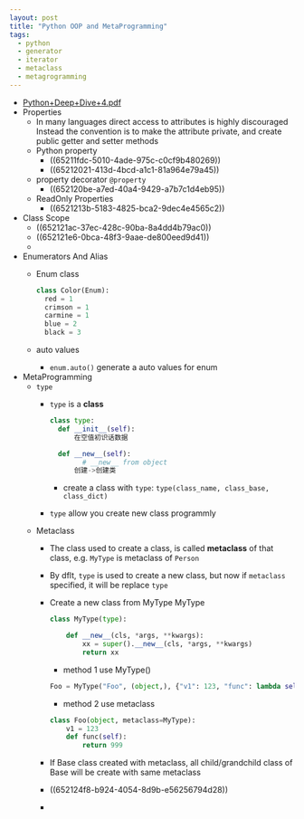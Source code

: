 ```yaml
---
layout: post
title: "Python OOP and MetaProgramming"
tags:
  - python
  - generator
  - iterator
  - metaclass
  - metagrogramming
---
```


- [Python+Deep+Dive+4.pdf](../assets/Python+Deep+Dive+4_1696669164886_0.pdf)
- Properties
	- In many languages direct access to attributes is highly discouraged Instead the convention is to make the attribute private, and create public getter and setter methods
	- Python property
		- ((65211fdc-5010-4ade-975c-c0cf9b480269))
		- ((65212021-413d-4bcd-a1c1-81a964e79a45))
	- property decorator `@property`
		- ((652120be-a7ed-40a4-9429-a7b7c1d4eb95))
	- ReadOnly Properties
		- ((6521213b-5183-4825-bca2-9dec4e4565c2))
- Class Scope
	- ((652121ac-37ec-428c-90ba-8a4dd4b79ac0))
	- ((652121e6-0bca-48f3-9aae-de800eed9d41))
	-
- Enumerators And Alias
	- Enum class

	  ``` python
	  class Color(Enum):
	    red = 1
	    crimson = 1
	    carmine = 1
	    blue = 2
	    black = 3
	  ```
	- auto values
		- `enum.auto()` generate a auto values for enum
- MetaProgramming
	- `type`
		- `type` is a **class**

		  ``` python
		  class type:
		  	def __init__(self):
		  		在空值初识话数据

		  	def __new__(self):
		          # __new__ from object
		  		创建->创建类
		  ```
			- create a class with `type`: `type(class_name, class_base, class_dict)`
		- `type` allow you create new class programmly
	- Metaclass
		- The class used to create a class, is called **metaclass** of that class, e.g. `MyType` is metaclass of `Person`
		- By dflt, `type` is used to create a new class, but now if `metaclass` specified, it will be replace `type`
		- Create a new class from MyType
		  MyType

		  ``` python
		  class MyType(type):

		      def __new__(cls, *args, **kwargs):
		          xx = super().__new__(cls, *args, **kwargs)
		          return xx
		  ```
			* method 1 use MyType()

		  ``` python
		  Foo = MyType("Foo", (object,), {"v1": 123, "func": lambda self: 999})
		  ```
			* method 2 use metaclass

		  ``` python
		  class Foo(object, metaclass=MyType):
		      v1 = 123
		      def func(self):
		          return 999
		  ```
		- If Base class created with metaclass, all child/grandchild class of Base will be create with same metaclass
		- ((652124f8-b924-4054-8d9b-e56256794d28))
		-
